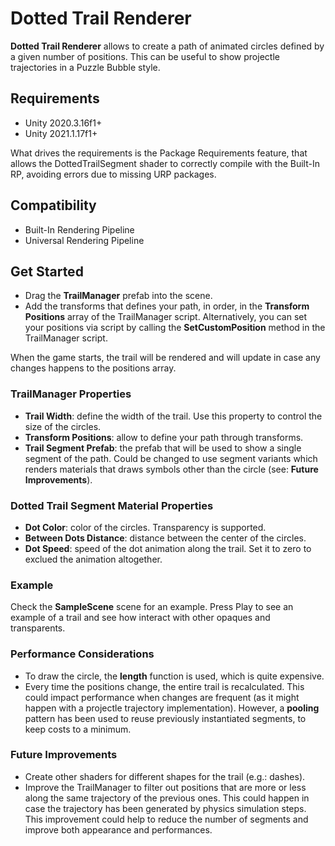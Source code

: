 # Dotted Trail Renderer

**Dotted Trail Renderer** allows to create a path of animated circles defined by a given number of positions. This can be useful to show projectle trajectories in a Puzzle Bubble style.

## Requirements

- Unity 2020.3.16f1+
- Unity 2021.1.17f1+

What drives the requirements is the Package Requirements feature, that allows the DottedTrailSegment shader to correctly compile with the Built-In RP, avoiding errors due to missing URP packages.

## Compatibility

- Built-In Rendering Pipeline
- Universal Rendering Pipeline

## Get Started

- Drag the **TrailManager** prefab into the scene.
- Add the transforms that defines your path, in order, in the **Transform Positions** array of the TrailManager script. Alternatively, you can set your positions via script by calling the **SetCustomPosition** method in the TrailManager script.

When the game starts, the trail will be rendered and will update in case any changes happens to the positions array.

### TrailManager Properties

- **Trail Width**: define the width of the trail. Use this property to control the size of the circles.
- **Transform Positions**: allow to define your path through transforms.
- **Trail Segment Prefab**: the prefab that will be used to show a single segment of the path. Could be changed to use segment variants which renders materials that draws symbols other than the circle (see: **Future Improvements**).

### Dotted Trail Segment Material Properties

- **Dot Color**: color of the circles. Transparency is supported.
- **Between Dots Distance**: distance between the center of the circles.
- **Dot Speed**: speed of the dot animation along the trail. Set it to zero to exclued the animation altogether.

### Example

Check the **SampleScene** scene for an example. Press Play to see an example of a trail and see how interact with other opaques and transparents.

### Performance Considerations

- To draw the circle, the **length** function is used, which is quite expensive.
- Every time the positions change, the entire trail is recalculated. This could impact performance when changes are frequent (as it might happen with a projectle trajectory implementation). However, a **pooling** pattern has been used to reuse previously instantiated segments, to keep costs to a minimum.

### Future Improvements

- Create other shaders for different shapes for the trail (e.g.: dashes).
- Improve the TrailManager to filter out positions that are more or less along the same trajectory of the previous ones. This could happen in case the trajectory has been generated by physics simulation steps. This improvement could help to reduce the number of segments and improve both appearance and performances.